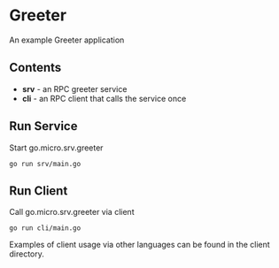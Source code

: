 # Greeter

An example Greeter application

## Contents

- **srv** - an RPC greeter service
- **cli** - an RPC client that calls the service once

## Run Service

Start go.micro.srv.greeter
```shell
go run srv/main.go
```

## Run Client

Call go.micro.srv.greeter via client
```shell
go run cli/main.go
```

Examples of client usage via other languages can be found in the client directory.
